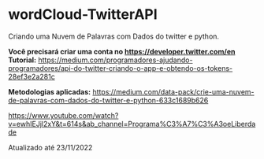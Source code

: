 # wordCloud-TwitterAPI
Criando uma Nuvem de Palavras com Dados do twitter e python.

<b>Você precisará criar uma conta no https://developer.twitter.com/en</b> <br>
<b>Tutorial:</b> https://medium.com/programadores-ajudando-programadores/api-do-twitter-criando-o-app-e-obtendo-os-tokens-28ef3e2a281c

<b>Metodologias aplicadas:</b>
https://medium.com/data-pack/crie-uma-nuvem-de-palavras-com-dados-do-twitter-e-python-633c1689b626

https://www.youtube.com/watch?v=ewhIEJjl2xY&t=614s&ab_channel=Programa%C3%A7%C3%A3oeLiberdade

Atualizado até 23/11/2022
